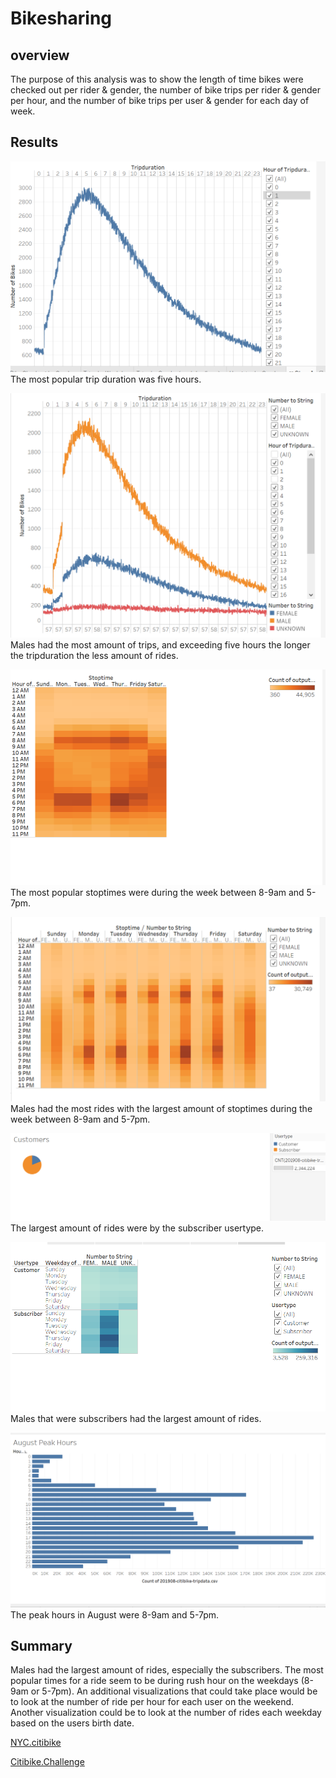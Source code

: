 # Bikesharing

## overview
The purpose of this analysis was to show the length of time bikes were checked out per rider & gender, the number of bike trips per rider & gender per hour, and the number of bike trips per user & gender for each day of week.

## Results
![bikes.tripduration](bikes.tripduration.PNG)
The most popular trip duration was five hours.

![Bikes.tripduration.gender](Bikes.tripduration.gender.PNG)
Males had the most amount of trips, and exceeding five hours the longer the tripduration the less amount of rides.

![stoptime.hour](stoptime.hour.PNG)
The most popular stoptimes were during the week between 8-9am and 5-7pm.

![stoptime.gender.hour](stoptime.gender.hour.PNG)
Males had the most rides with the largest amount of stoptimes during the week between 8-9am and 5-7pm.

![Usertypes](Usertypes.PNG)
The largest amount of rides were by the subscriber usertype.

![usertype.gender.weekday](usertype.gender.weekday.PNG)
Males that were subscribers had the largest amount of rides. 

![August.peak.hours](August.peak.hours.PNG)
The peak hours in August were 8-9am and 5-7pm. 

## Summary
Males had the largest amount of rides, especially the subscribers. The most popular times for a ride seem to be during rush hour on the weekdays (8-9am or 5-7pm). An additional visualizations that could take place would be to look at the number of ride per hour for each user on the weekend. Another visualization could be to look at the number of rides each weekday based on the users birth date.

[NYC.citibike](NYC.citibike.twb)

[Citibike.Challenge](Citibike.Challenge.twb)
